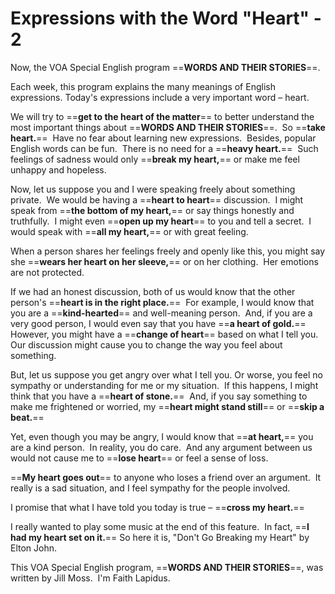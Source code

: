 # Expressions with the Word "Heart" - 2

Now, the VOA Special English program ==**WORDS AND THEIR STORIES**==.

Each week, this program explains the many meanings of English expressions. Today's expressions include a very important word – heart. 

We will try to ==**get to the heart of the matter**== to better understand the most important things about ==**WORDS AND THEIR STORIES**==.  So ==**take heart.**==  Have no fear about learning new expressions.  Besides, popular English words can be fun.  There is no need for a ==**heavy heart.**==  Such feelings of sadness would only ==**break my heart,**== or make me feel unhappy and hopeless.

Now, let us suppose you and I were speaking freely about something private.  We would be having a ==**heart to heart**== discussion.  I might speak from ==**the bottom of my heart,**== or say things honestly and truthfully.  I might even ==**open up my heart**== to you and tell a secret.  I would speak with ==**all my heart,**== or with great feeling.

When a person shares her feelings freely and openly like this, you might say she ==**wears her heart on her sleeve,**== or on her clothing.  Her emotions are not protected.

If we had an honest discussion, both of us would know that the other person's ==**heart is in the right place.**==  For example, I would know that you are a ==**kind-hearted**== and well-meaning person.  And, if you are a very good person, I would even say that you have ==**a heart of gold.**==  However, you might have a ==**change of heart**== based on what I tell you.  Our discussion might cause you to change the way you feel about something.

But, let us suppose you get angry over what I tell you. Or worse, you feel no sympathy or understanding for me or my situation.  If this happens, I might think that you have a ==**heart of stone.**==  And, if you say something to make me frightened or worried, my ==**heart might stand still**== or ==**skip a beat.**==

Yet, even though you may be angry, I would know that ==**at heart,**== you are a kind person.  In reality, you do care.  And any argument between us would not cause me to ==**lose heart**== or feel a sense of loss.

==**My heart goes out**== to anyone who loses a friend over an argument.  It really is a sad situation, and I feel sympathy for the people involved.

I promise that what I have told you today is true – ==**cross my heart.**==

I really wanted to play some music at the end of this feature.  In fact, ==**I had my heart set on it.**== So here it is, "Don't Go Breaking my Heart" by Elton John.

This VOA Special English program, ==**WORDS AND THEIR STORIES**==, was written by Jill Moss.  I'm Faith Lapidus.

